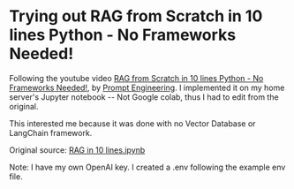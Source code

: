 # Trying out RAG from Scratch in 10 lines Python - No Frameworks Needed!
Following the youtube video [RAG from Scratch in 10 lines Python - No Frameworks Needed!](https://www.youtube.com/watch?v=bmduzd1oY7U), by [Prompt Engineering](https://www.youtube.com/@engineerprompt). I implemented it on my home server's Jupyter notebook -- Not Google colab, thus I had to edit from the original.

This interested me because it was done with no Vector Database or LangChain framework. 

Original source: [RAG in 10 lines.ipynb](https://colab.research.google.com/drive/1UaX_2rTFUgKo_vaz8Fm3zJEp8-IJhE1D?usp=sharing)

Note: I have my own OpenAI key.  I created a .env following the example env file.
